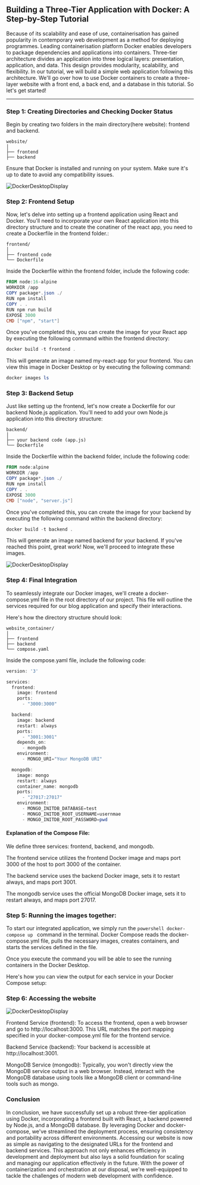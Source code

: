 ## Building a Three-Tier Application with Docker: A Step-by-Step Tutorial

Because of its scalability and ease of use, containerisation has gained popularity in contemporary web development as a method for deploying programmes. Leading containerisation platform Docker enables developers to package dependencies and applications into containers. Three-tier architecture divides an application into three logical layers: presentation, application, and data. This design provides modularity, scalability, and flexibility. In our tutorial, we will build a simple web application following this architecture. We'll go over how to use Docker containers to create a three-layer website with a front end, a back end, and a database in this tutorial. So let's get started!


---

### Step 1: Creating Directories and Checking Docker Status

Begin by creating two folders in the main directory(here website): frontend and backend.
```tsql
website/
│
├── frontend
├── backend
```
Ensure that Docker is installed and running on your system. Make sure it's up to date to avoid any compatibility issues.

![DockerDesktopDisplay](/dir.jpeg)

### Step 2: Frontend Setup

Now, let's delve into setting up a frontend application using React and Docker. You'll need to incorporate your own React application into this directory structure and to create the conatiner of the react app, you need to create a Dockerfile in the frontend folder.:
```tsql
frontend/
│
├── frontend code
└── Dockerfile
```
Inside the Dockerfile within the frontend folder, include the following code:

```powershell
FROM node:16-alpine
WORKDIR /app
COPY package*.json ./
RUN npm install
COPY . .
RUN npm run build
EXPOSE 3000
CMD ["npm", "start"]
```

Once you've completed this, you can create the image for your React app by executing the following command within the frontend directory: 

```powershell
docker build -t frontend .
```

This will generate an image named my-react-app for your frontend. You can view this image in Docker Desktop or by executing the following command:
```powershell
docker images ls
```

### Step 3: Backend Setup
Just like setting up the frontend, let's now create a Dockerfile for our backend Node.js application. You'll need to add your own Node.js application into this directory structure:

```tsql
backend/
│
├── your backend code (app.js)
└── Dockerfile
```
Inside the Dockerfile within the backend folder, include the following code:

```powershell
FROM node:alpine
WORKDIR /app
COPY package*.json ./
RUN npm install
COPY . .
EXPOSE 3000
CMD ["node", "server.js"]
```
Once you've completed this, you can create the image for your backend by executing the following command within the backend directory:

```powershell
docker build -t backend .
```

This will generate an image named backend for your backend. If you've reached this point, great work! Now, we'll proceed to integrate these images.

![DockerDesktopDisplay](/imag.jpeg)

### Step 4: Final Integration

To seamlessly integrate our Docker images, we'll create a docker-compose.yml file in the root directory of our project. This file will outline the services required for our blog application and specify their interactions.

Here's how the directory structure should look:

```tsql
website_container/
│
├── frontend
├── backend
└── compose.yaml
```
Inside the compose.yaml file, include the following code:

```powershell
version: '3'

services:
  frontend:
    image: frontend
    ports:
      - "3000:3000"

  backend:
    image: backend
    restart: always
    ports:
      - "3001:3001"
    depends_on:
      - mongodb
    environment:
      - MONGO_URI="Your MongoDB URI"

  mongodb:
    image: mongo
    restart: always
    container_name: mongodb
    ports:
      - "27017:27017"
    environment:
      - MONGO_INITDB_DATABASE=test
      - MONGO_INITDB_ROOT_USERNAME=usernmae
      - MONGO_INITDB_ROOT_PASSWORD=pwd
```

#### Explanation of the Compose File:

We define three services: frontend, backend, and mongodb.

The frontend service utilizes the frontend Docker image and maps port 3000 of the host to port 3000 of the container.

The backend service uses the backend Docker image, sets it to restart always, and maps port 3001.

The mongodb service uses the official MongoDB Docker image, sets it to restart always, and maps port 27017.

### Step 5: Running the images together:
To start our integrated application, we simply run the ```powershell docker-compose up ``` command in the terminal. Docker Compose reads the docker-compose.yml file, pulls the necessary images, creates containers, and starts the services defined in the file.

Once you execute the command you will be able to see the running containers in the Docker Desktop.

Here's how you can view the output for each service in your Docker Compose setup:

### Step 6: Accessing the website

![DockerDesktopDisplay](/web.jpeg)

Frontend Service (frontend):
To access the frontend, open a web browser and go to http://localhost:3000. This URL matches the port mapping specified in your docker-compose.yml file for the frontend service.

Backend Service (backend):
Your backend is accessible at http://localhost:3001.

MongoDB Service (mongodb):
Typically, you won't directly view the MongoDB service output in a web browser. Instead, interact with the MongoDB database using tools like a MongoDB client or command-line tools such as mongo.

### Conclusion


In conclusion, we have successfully set up a robust three-tier application using Docker, incorporating a frontend built with React, a backend powered by Node.js, and a MongoDB database. By leveraging Docker and docker-compose, we've streamlined the deployment process, ensuring consistency and portability across different environments. Accessing our website is now as simple as navigating to the designated URLs for the frontend and backend services. This approach not only enhances efficiency in development and deployment but also lays a solid foundation for scaling and managing our application effectively in the future. With the power of containerization and orchestration at our disposal, we're well-equipped to tackle the challenges of modern web development with confidence.

